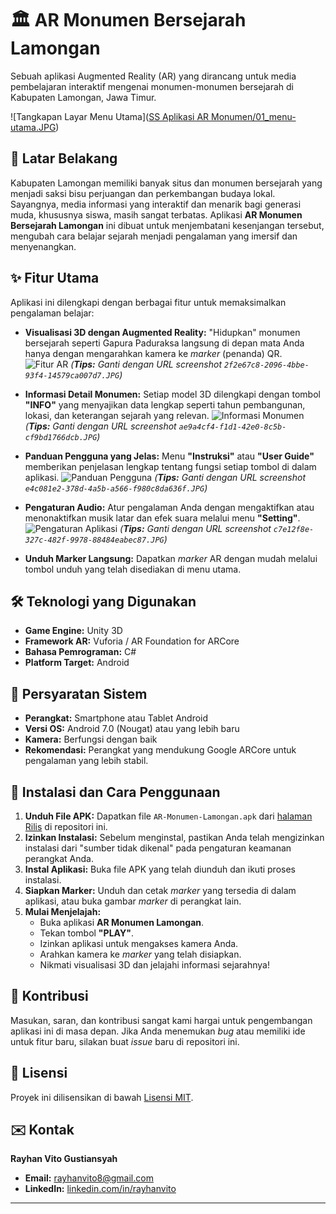 # 🏛️ AR Monumen Bersejarah Lamongan

Sebuah aplikasi Augmented Reality (AR) yang dirancang untuk media pembelajaran interaktif mengenai monumen-monumen bersejarah di Kabupaten Lamongan, Jawa Timur.

![Tangkapan Layar Menu Utama]([SS Aplikasi AR Monumen/01_menu-utama.JPG](https://github.com/rayhanvito/Augmented-Reality-Monumen-Lamongan/blob/main/SS%20Aplikasi%20AR%20Monumen/01_menu-utama.JPG))

## 📖 Latar Belakang

Kabupaten Lamongan memiliki banyak situs dan monumen bersejarah yang menjadi saksi bisu perjuangan dan perkembangan budaya lokal. Sayangnya, media informasi yang interaktif dan menarik bagi generasi muda, khususnya siswa, masih sangat terbatas. Aplikasi **AR Monumen Bersejarah Lamongan** ini dibuat untuk menjembatani kesenjangan tersebut, mengubah cara belajar sejarah menjadi pengalaman yang imersif dan menyenangkan.

## ✨ Fitur Utama

Aplikasi ini dilengkapi dengan berbagai fitur untuk memaksimalkan pengalaman belajar:

* **Visualisasi 3D dengan Augmented Reality:** "Hidupkan" monumen bersejarah seperti Gapura Paduraksa langsung di depan mata Anda hanya dengan mengarahkan kamera ke *marker* (penanda) QR.
    ![Fitur AR](https://i.imgur.com/L1d2mP8.png)
    *(**Tips:** Ganti dengan URL screenshot `2f2e67c8-2096-4bbe-93f4-14579ca007d7.JPG`)*

* **Informasi Detail Monumen:** Setiap model 3D dilengkapi dengan tombol **"INFO"** yang menyajikan data lengkap seperti tahun pembangunan, lokasi, dan keterangan sejarah yang relevan.
    ![Informasi Monumen](https://i.imgur.com/2YnUaP3.png)
    *(**Tips:** Ganti dengan URL screenshot `ae9a4cf4-f1d1-42e0-8c5b-cf9bd1766dcb.JPG`)*

* **Panduan Pengguna yang Jelas:** Menu **"Instruksi"** atau **"User Guide"** memberikan penjelasan lengkap tentang fungsi setiap tombol di dalam aplikasi.
    ![Panduan Pengguna](https://i.imgur.com/39l2L7S.png)
    *(**Tips:** Ganti dengan URL screenshot `e4c081e2-378d-4a5b-a566-f980c8da636f.JPG`)*

* **Pengaturan Audio:** Atur pengalaman Anda dengan mengaktifkan atau menonaktifkan musik latar dan efek suara melalui menu **"Setting"**.
    ![Pengaturan Aplikasi](https://i.imgur.com/4q61Z7F.png)
    *(**Tips:** Ganti dengan URL screenshot `c7e12f8e-327c-482f-9978-88484eabec87.JPG`)*

* **Unduh Marker Langsung:** Dapatkan *marker* AR dengan mudah melalui tombol unduh yang telah disediakan di menu utama.

## 🛠️ Teknologi yang Digunakan

* **Game Engine:** Unity 3D
* **Framework AR:** Vuforia / AR Foundation for ARCore
* **Bahasa Pemrograman:** C#
* **Platform Target:** Android

## 📱 Persyaratan Sistem

* **Perangkat:** Smartphone atau Tablet Android
* **Versi OS:** Android 7.0 (Nougat) atau yang lebih baru
* **Kamera:** Berfungsi dengan baik
* **Rekomendasi:** Perangkat yang mendukung Google ARCore untuk pengalaman yang lebih stabil.

## 🚀 Instalasi dan Cara Penggunaan

1.  **Unduh File APK:** Dapatkan file `AR-Monumen-Lamongan.apk` dari [halaman Rilis](https://github.com/yourusername/yourrepo/releases) di repositori ini.
2.  **Izinkan Instalasi:** Sebelum menginstal, pastikan Anda telah mengizinkan instalasi dari "sumber tidak dikenal" pada pengaturan keamanan perangkat Anda.
3.  **Instal Aplikasi:** Buka file APK yang telah diunduh dan ikuti proses instalasi.
4.  **Siapkan Marker:** Unduh dan cetak *marker* yang tersedia di dalam aplikasi, atau buka gambar *marker* di perangkat lain.
5.  **Mulai Menjelajah:**
    * Buka aplikasi **AR Monumen Lamongan**.
    * Tekan tombol **"PLAY"**.
    * Izinkan aplikasi untuk mengakses kamera Anda.
    * Arahkan kamera ke *marker* yang telah disiapkan.
    * Nikmati visualisasi 3D dan jelajahi informasi sejarahnya!

## 🤝 Kontribusi

Masukan, saran, dan kontribusi sangat kami hargai untuk pengembangan aplikasi ini di masa depan. Jika Anda menemukan *bug* atau memiliki ide untuk fitur baru, silakan buat *issue* baru di repositori ini.

## 📝 Lisensi

Proyek ini dilisensikan di bawah [Lisensi MIT](LICENSE).

## ✉️ Kontak

**Rayhan Vito Gustiansyah**
* **Email:** [rayhanvito8@gmail.com](mailto:rayhanvito8@gmail.com)
* **LinkedIn:** [linkedin.com/in/rayhanvito](https://linkedin.com/in/rayhanvito)

---
